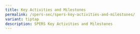 ```yaml
---
title: Key Activities and Milestones
permalink: /spers-sec/spers-key-activities-and-milestones/
variant: tiptap
description: SPERS Key Activities and Milestones
---
```

